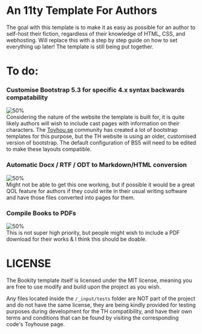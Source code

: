 # An 11ty Template For Authors

The goal with this template is to make it as easy as possible for an author to self-host their fiction, regardless of their knowledge of HTML, CSS, and webhosting. Will replace this with a step by step guide on how to set everything up later! The template is still being put together.

# To do:
### Customise Bootstrap 5.3 for specific 4.x syntax backwards compatability
![50%](https://progress-bar.xyz/60)  
Considering the nature of the website the template is built for, it is quite likely authors will wish to include cast pages with information on their characters. The [Toyhou.se](toyhou.se) community has created a lot of bootstrap templates for this purpose, but the TH website is using an older, customised version of bootstrap. The default configuration of BS5 will need to be edited to make these layouts compatible.

### Automatic Docx / RTF / ODT to Markdown/HTML conversion
![50%](https://progress-bar.xyz/0)  
Might not be able to get this one working, but if possible it would be a great QOL feature for authors if they could write in their usual writing software and have those files converted into pages for them.

### Compile Books to PDFs
![50%](https://progress-bar.xyz/0)  
This is not super high priority, but people might wish to include a PDF download for their works & I think this should be doable.

# LICENSE

The Bookity template itself is licensed under the MIT license, meaning you are free to use modify and build upon the project as you wish.  

Any files located inside the `/_input/tests` folder are NOT part of the project and do not have the same license, they are being kindly provided for testing purposes during development for the TH compatibility, and have their own terms and conditions that can be found by visiting the corresponding code's Toyhouse page.
